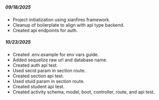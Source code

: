 ##### 09/18/2025
 - Project initialization using xianfires framework.
 - Cleanup of boilerplate to align with api type backend.
 - Created api endpoints for auth.

##### 10/23/2025
 - Created .env.example for env vars guide.
 - Added sequelize raw url and database name.
 - Created auth api test.
 - Used secid param in section route.
 - Created section api test.
 - Used stuid param in section route.
 - Created student api test.
 - Created activity schema, model, boot, controller, route, and api test.